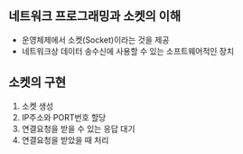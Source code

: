 ## 네트워크 프로그래밍과 소켓의 이해
- 운영체제에서 소켓(Socket)이라는 것을 제공
- 네트워크상 데이터 송수신에 사용할 수 있는 소프트웨어적인 장치

## 소켓의 구현
1. 소켓 생성
2. IP주소와 PORT번호 할당
3. 연결요청을 받을 수 있는 응답 대기
4. 연결요청을 받았을 때 처리